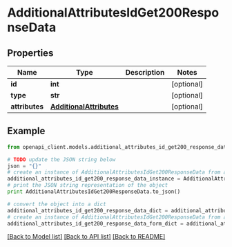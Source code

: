 # AdditionalAttributesIdGet200ResponseData


## Properties
Name | Type | Description | Notes
------------ | ------------- | ------------- | -------------
**id** | **int** |  | [optional] 
**type** | **str** |  | [optional] 
**attributes** | [**AdditionalAttributes**](AdditionalAttributes.md) |  | [optional] 

## Example

```python
from openapi_client.models.additional_attributes_id_get200_response_data import AdditionalAttributesIdGet200ResponseData

# TODO update the JSON string below
json = "{}"
# create an instance of AdditionalAttributesIdGet200ResponseData from a JSON string
additional_attributes_id_get200_response_data_instance = AdditionalAttributesIdGet200ResponseData.from_json(json)
# print the JSON string representation of the object
print AdditionalAttributesIdGet200ResponseData.to_json()

# convert the object into a dict
additional_attributes_id_get200_response_data_dict = additional_attributes_id_get200_response_data_instance.to_dict()
# create an instance of AdditionalAttributesIdGet200ResponseData from a dict
additional_attributes_id_get200_response_data_form_dict = additional_attributes_id_get200_response_data.from_dict(additional_attributes_id_get200_response_data_dict)
```
[[Back to Model list]](../README.md#documentation-for-models) [[Back to API list]](../README.md#documentation-for-api-endpoints) [[Back to README]](../README.md)


